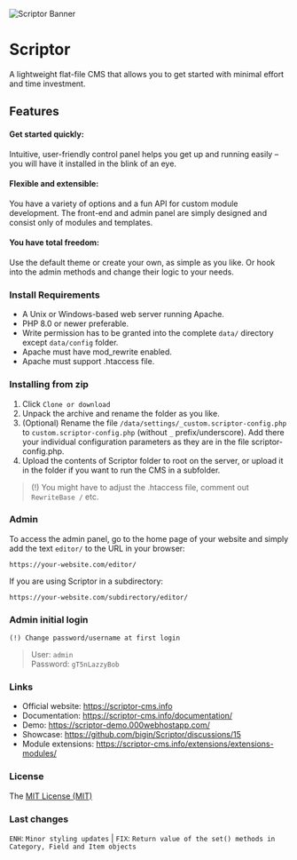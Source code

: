 ![Scriptor Banner](https://scriptor-cms.info/data/uploads/scriptor-banner-21.png)

# Scriptor   
A lightweight flat-file CMS that allows you to get started with minimal effort and time investment.

## Features   
#### Get started quickly: 
Intuitive, user-friendly control panel helps you get up and running easily – you will have it installed in the blink of an eye.   

#### Flexible and extensible:
You have a variety of options and a fun API for custom module development. The front-end and admin panel are simply designed and consist only of modules and templates.

#### You have total freedom:
Use the default theme or create your own, as simple as you like. Or hook into the admin methods and change their logic to your needs.


### Install Requirements
- A Unix or Windows-based web server running Apache.   
- PHP 8.0 or newer preferable.   
- Write permission has to be granted into the complete `data/` directory except `data/config` folder.   
- Apache must have mod_rewrite enabled.   
- Apache must support .htaccess file.   
    
### Installing from zip
1. Click `Clone or download`
2. Unpack the archive and rename the folder as you like.
3. (Optional) Rename the file `/data/settings/_custom.scriptor-config.php` to `custom.scriptor-config.php` (without `_` prefix/underscore). Add there your individual configuration parameters as they are in the file scriptor-config.php. 
4. Upload the contents of Scriptor folder to root on the server, or upload it in the folder if you want to run the CMS in a subfolder.
   
> (!) You might have to adjust the .htaccess file, comment out `RewriteBase /` etc.    

### Admin
To access the admin panel, go to the home page of your website and simply add the text `editor/` to the URL in your browser: 
```
https://your-website.com/editor/
```

If you are using Scriptor in a subdirectory: 
```
https://your-website.com/subdirectory/editor/
```

### Admin initial login  
`(!) Change password/username at first login`  
> User: `admin`   
> Password: `gT5nLazzyBob`

### Links   
- Official website: https://scriptor-cms.info   
- Documentation: https://scriptor-cms.info/documentation/    
- Demo: https://scriptor-demo.000webhostapp.com/      
- Showcase: https://github.com/bigin/Scriptor/discussions/15      
- Module extensions: https://scriptor-cms.info/extensions/extensions-modules/     

### License
The [MIT License (MIT)](https://github.com/bigin/Scriptor/blob/master/LICENSE)

### Last changes
`ENH`: `Minor styling updates` | `FIX`: `Return value of the set() methods in Category, Field and Item objects`
